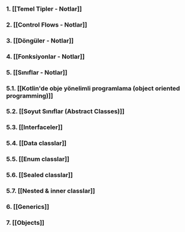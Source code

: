 ### 1. [[Temel Tipler - Notlar]]
### 2. [[Control Flows - Notlar]]
### 3. [[Döngüler - Notlar]]
### 4. [[Fonksiyonlar - Notlar]]
### 5. [[Sınıflar - Notlar]]
### 5.1. [[Kotlin'de obje yönelimli programlama (object oriented programming)]]
### 5.2. [[Soyut Sınıflar (Abstract Classes)]]
### 5.3. [[Interfaceler]]
### 5.4. [[Data classlar]]
### 5.5. [[Enum classlar]]
### 5.6. [[Sealed classlar]]
### 5.7. [[Nested & inner classlar]]
### 6. [[Generics]]
### 7. [[Objects]]